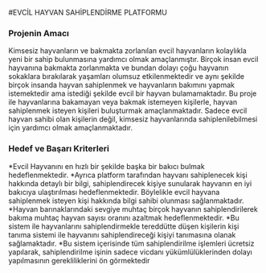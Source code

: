 #EVCİL HAYVAN SAHİPLENDİRME PLATFORMU 

<h3>Projenin Amacı</h3>

 Kimsesiz hayvanların ve bakmakta zorlanılan evcil hayvanların kolaylıkla yeni bir sahip bulunmasına yardımcı olmak amaçlanmıştır.
  Birçok insan evcil hayvanına bakmakta zorlanmakta ve bundan dolayı çoğu hayvanın sokaklara bırakılarak yaşamları olumsuz etkilenmektedir
  ve aynı şekilde birçok insanda hayvan sahiplenmek ve hayvanların bakımını yapmak istemektedir ama istediği şekilde evcil bir 
  hayvan bulamamaktadır. Bu proje ile hayvanlarına bakamayan veya bakmak istemeyen kişilerle, hayvan sahiplenmek isteyen kişileri
  buluşturmak amaçlanmaktadır. 
Sadece evcil hayvan sahibi olan kişilerin değil, kimsesiz hayvanlarında sahiplenilebilmesi için yardımcı olmak amaçlanmaktadır. 
           
 <h3>Hedef ve Başarı Kriterleri</h3>
 
*Evcil Hayvanını en hızlı bir şekilde başka bir bakıcı bulmak hedeflenmektedir. 
*Ayrıca platform tarafından hayvanı sahiplenecek kişi hakkında detaylı bir bilgi, sahiplendirecek kişiye sunularak hayvanın en iyi bakıcıya ulaştırılması hedeflenmektedir. Böylelikle evcil hayvana sahiplenmek isteyen kişi hakkında bilgi sahibi olunması sağlanmaktadır.
*Hayvan barınaklarındaki sevgiye muhtaç birçok hayvanın sahiplendirilerek bakıma muhtaç hayvan sayısı oranını azaltmak hedeflenmektedir.
*Bu sistem ile hayvanlarını sahiplendirmekle tereddütte düşen kişilerin kişi tanıma sistemi ile hayvanını sahiplendireceği kişiyi tanımasına olanak sağlamaktadır.
*Bu sistem içerisinde tüm sahiplendirilme işlemleri ücretsiz yapılarak, sahiplendirilme işinin sadece vicdanı yükümlülüklerinden dolayı yapılmasının gerekliliklerini ön görmektedir

